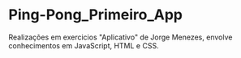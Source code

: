 # Ping-Pong_Primeiro_App
 Realizações em exercicios "Aplicativo" de Jorge Menezes, envolve conhecimentos em JavaScript, HTML e CSS.

